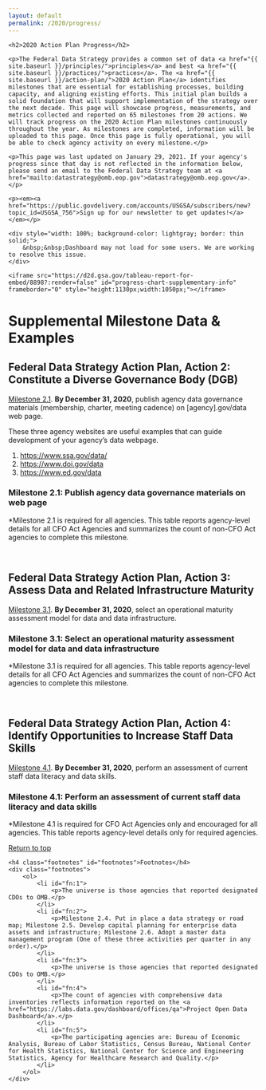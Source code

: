 ```yaml
---
layout: default
permalink: /2020/progress/
---
```


 <div class="usa-overlay"></div>

  <main class="usa-grid usa-section page-{{ page.title | downcase }}" id="main-content">

	<h2>2020 Action Plan Progress</h2>

	<p>The Federal Data Strategy provides a common set of data <a href="{{ site.baseurl }}/principles/">principles</a> and best <a href="{{ site.baseurl }}/practices/">practices</a>. The <a href="{{ site.baseurl }}/action-plan/">2020 Action Plan</a> identifies milestones that are essential for establishing processes, building capacity, and aligning existing efforts. This initial plan builds a solid foundation that will support implementation of the strategy over the next decade. This page will showcase progress, measurements, and metrics collected and reported on 65 milestones from 20 actions. We will track progress on the 2020 Action Plan milestones continuously throughout the year. As milestones are completed, information will be uploaded to this page. Once this page is fully operational, you will be able to check agency activity on every milestone.</p>
	  
	<p>This page was last updated on January 29, 2021. If your agency's progress since that day is not reflected in the information below, please send an email to the Federal Data Strategy team at <a href="mailto:datastrategy@omb.eop.gov">datastrategy@omb.eop.gov</a>.</p>

	<p><em><a href="https://public.govdelivery.com/accounts/USGSA/subscribers/new?topic_id=USGSA_756">Sign up for our newsletter to get updates!</a></em></p>
	  
	<div style="width: 100%; background-color: lightgray; border: thin solid;">
		&nbsp;&nbsp;Dashboard may not load for some users. We are working to resolve this issue.
	</div>
	  
	<iframe src="https://d2d.gsa.gov/tableau-report-for-embed/8898?:render=false" id="progress-chart-supplementary-info" frameborder="0" style="height:1130px;width:1050px;"></iframe>
	
		
<h1>Supplemental Milestone Data &amp; Examples</h1>

<h2 id="milestone-2-1-supplemental">Federal Data Strategy Action Plan, Action 2: Constitute a Diverse Governance Body (DGB)</h2>
<p><a href="{{ site.baseurl }}/action-plan/#action-2-constitute-a-diverse-data-governance-body">Milestone 2.1</a>. <strong>By December 31, 2020</strong>, publish agency data governance materials (membership, charter, meeting cadence) on [agency].gov/data web page.</p>
<p>These three agency websites are useful examples that can guide development of your agency’s data webpage.</p>
<ol>
	<li><a href="https://www.ssa.gov/data/">https://www.ssa.gov/data/</a></li>
	<li><a href="https://www.doi.gov/data">https://www.doi.gov/data</a></li>
	<li><a href="https://www.ed.gov/data">https://www.ed.gov/data</a></li>
</ol>

<h3 class="supplemental-info">Milestone 2.1: Publish agency data governance materials on web page</h3>
<div class="datatable" data-source="{{ site.baseurl }}/assets/data/FDS-2020-Milestone-2-1.csv" id="datatable_1"></div>
<p>*Milestone 2.1 is required for all agencies. This table reports agency-level details for all CFO Act Agencies and summarizes the count of non-CFO Act agencies to complete this milestone.</p>

<p>&nbsp;</p>
	  
<h2 id="milestone-3-1-supplemental">Federal Data Strategy Action Plan, Action 3: Assess Data and Related Infrastructure Maturity</h2>
<p><a href="{{ site.baseurl }}/action-plan/#action-3-assess-data-and-related-infrastructure-maturity">Milestone 3.1</a>. <strong>By December 31, 2020</strong>, select an operational maturity assessment model for data and data infrastructure.</p>
<h3 class="supplemental-info">Milestone 3.1: Select an operational maturity assessment model for data and data infrastructure</h3>
<div class="datatable" data-source="{{ site.baseurl }}/assets/data/FDS-2020-Milestone-3-1.csv" id="datatable_2"></div>
<p>*Milestone 3.1 is required for all agencies. This table reports agency-level details for all CFO Act Agencies and summarizes the count of non-CFO Act agencies to complete this milestone.</p>
	
<p>&nbsp;</p>
	
<h2 id="milestone-4-1-supplemental">Federal Data Strategy Action Plan, Action 4: Identify Opportunities to Increase Staff Data Skills</h2>
<p><a href="{{ site.baseurl }}/action-plan/#action-4-identify-opportunities-to-increase-staff-data-skills">Milestone 4.1</a>. <strong>By December 31, 2020</strong>, perform an assessment of current staff data literacy and data skills.</p>
<h3 class="supplemental-info">Milestone 4.1: Perform an assessment of current staff data literacy and data skills</h3>
<div class="datatable" data-source="{{ site.baseurl }}/assets/data/FDS-2020-Milestone-4-1.csv" id="datatable_3"></div>
<p>*Milestone 4.1 is required for CFO Act Agencies only and encouraged for all agencies. This table reports agency-level details only for required agencies.</p>  
  
<p><a href="#main-content">Return to top</a></p>
	
	  
	<h4 class="footnotes" id="footnotes">Footnotes</h4>
	<div class="footnotes">
		<ol>
			<li id="fn:1">
				<p>The universe is those agencies that reported designated CDOs to OMB.</p>
			</li>
			<li id="fn:2">
				<p>Milestone 2.4. Put in place a data strategy or road map; Milestone 2.5. Develop capital planning for enterprise data assets and infrastructure; Milestone 2.6. Adopt a master data management program (One of these three activities per quarter in any order).</p>
			</li>
			<li id="fn:3">
				<p>The universe is those agencies that reported designated CDOs to OMB.</p>
			</li>
			<li id="fn:4">
				<p>The count of agencies with comprehensive data inventories reflects information reported on the <a href="https://labs.data.gov/dashboard/offices/qa">Project Open Data Dashboard</a>.</p>
			</li>
			<li id="fn:5">
				<p>The participating agencies are: Bureau of Economic Analysis, Bureau of Labor Statistics, Census Bureau, National Center for Health Statistics, National Center for Science and Engineering Statistics, Agency for Healthcare Research and Quality.</p>
			</li>
		</ol>
	</div>
	  
  </main>

  <script type="text/javascript">

  $(document).ready( function () {
       $.each($('.datatable'), function () {
          var dt_id = $(this).attr('id');
          var dt_csv = $(this).data('source');

          CsvToHtmlTable.init({           
            csv_path: dt_csv,
            element: dt_id,
            allow_download: true,
            csv_options: {separator: ',', delimiter: '"'},
            datatables_options: {
              "info": false,
              "paging": false,
              "searching": false,
            },
          });

      })
  });


</script>
